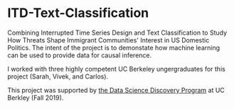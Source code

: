 # ITD-Text-Classification
Combining Interrupted Time Series Design and Text Classification to Study How Threats Shape Immigrant Communities' Interest in US Domestic Politics. The intent of the project is to demonstate how machine learning can be used to provide data for causal inference. 

I worked with three highly competent UC Berkeley ungergraduates for this project (Sarah, Vivek, and Carlos). 

This project was supported by [the Data Science Discovery Program](https://data.berkeley.edu/research/discovery) at UC Berkley (Fall 2019).
